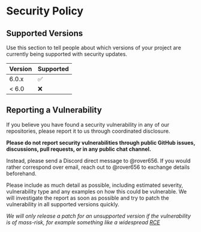 # Security Policy

## Supported Versions

Use this section to tell people about which versions of your project are
currently being supported with security updates.

| Version | Supported          |
| ------- | ------------------ |
| 6.0.x   | :white_check_mark: |
| < 6.0   | :x:                |

## Reporting a Vulnerability

If you believe you have found a security vulnerability in any of our repositories, please report it to us through coordinated disclosure.

**Please do not report security vulnerabilities through public GitHub issues, discussions, pull requests, or in any public chat channel.**

Instead, please send a Discord direct message to @rover656. If you would rather correspond over email, reach out to @rover656 to exchange details beforehand.

Please include as much detail as possible, including estimated severity, vulnerability type and any examples on how this could be vulnerable.
We will investigate the report as soon as possible and try to patch the vulnerability in all supported versions quickly.

*We will only release a patch for an unsupported version if the vulnerability is of mass-risk, for example something like a widespread [RCE](https://github.com/dogboy21/serializationisbad/blob/master/README.md)*
